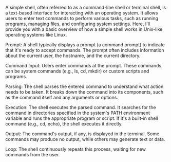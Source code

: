 A simple shell, often referred to as a command-line shell or terminal shell, is a text-based interface for interacting with an operating system. It allows users to enter text commands to perform various tasks, such as running programs, managing files, and configuring system settings. Here, I'll provide you with a basic overview of how a simple shell works in Unix-like operating systems like Linux.

Prompt: A shell typically displays a prompt (a command prompt) to indicate that it's ready to accept commands. The prompt often includes information about the current user, the hostname, and the current directory. 

Command Input: Users enter commands at the prompt. These commands can be system commands (e.g., ls, cd, mkdir) or custom scripts and programs.

Parsing: The shell parses the entered command to understand what action needs to be taken. It breaks down the command into its components, such as the command itself and any arguments or options.

Execution: The shell executes the parsed command. It searches for the command in directories specified in the system's PATH environment variable and runs the appropriate program or script. If it's a built-in shell command (e.g., cd, echo), the shell executes it directly.

Output: The command's output, if any, is displayed in the terminal. Some commands may produce no output, while others may generate text or data.

Loop: The shell continuously repeats this process, waiting for new commands from the user.

